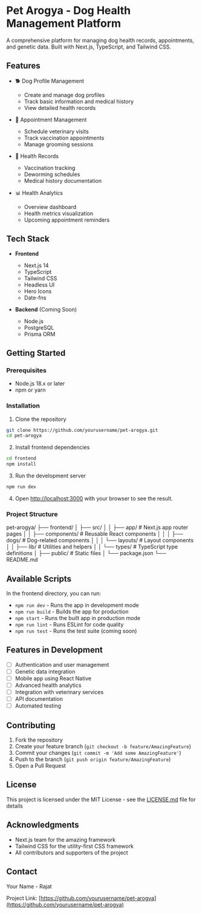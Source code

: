 # Pet Arogya - Dog Health Management Platform

A comprehensive platform for managing dog health records, appointments, and genetic data. Built with Next.js, TypeScript, and Tailwind CSS.

## Features

- 🐕 Dog Profile Management
  - Create and manage dog profiles
  - Track basic information and medical history
  - View detailed health records

- 📅 Appointment Management
  - Schedule veterinary visits
  - Track vaccination appointments
  - Manage grooming sessions

- 💉 Health Records
  - Vaccination tracking
  - Deworming schedules
  - Medical history documentation

- 📊 Health Analytics
  - Overview dashboard
  - Health metrics visualization
  - Upcoming appointment reminders

## Tech Stack

- **Frontend**
  - Next.js 14
  - TypeScript
  - Tailwind CSS
  - Headless UI
  - Hero Icons
  - Date-fns

- **Backend** (Coming Soon)
  - Node.js
  - PostgreSQL
  - Prisma ORM

## Getting Started

### Prerequisites

- Node.js 18.x or later
- npm or yarn

### Installation

1. Clone the repository
```bash
git clone https://github.com/yourusername/pet-arogya.git
cd pet-arogya
```
2. Install frontend dependencies
```bash
cd frontend
npm install
```
3. Run the development server
```bash
npm run dev
```
4. Open [http://localhost:3000](http://localhost:3000) with your browser to see the result.

### Project Structure

pet-arogya/
├── frontend/
│ ├── src/
│ │ ├── app/ # Next.js app router pages
│ │ ├── components/ # Reusable React components
│ │ │ ├── dogs/ # Dog-related components
│ │ │ └── layouts/ # Layout components
│ │ ├── lib/ # Utilities and helpers
│ │ └── types/ # TypeScript type definitions
│ ├── public/ # Static files
│ └── package.json
└── README.md

## Available Scripts

In the frontend directory, you can run:

- `npm run dev` - Runs the app in development mode
- `npm run build` - Builds the app for production
- `npm start` - Runs the built app in production mode
- `npm run lint` - Runs ESLint for code quality
- `npm run test` - Runs the test suite (coming soon)

## Features in Development

- [ ] Authentication and user management
- [ ] Genetic data integration
- [ ] Mobile app using React Native
- [ ] Advanced health analytics
- [ ] Integration with veterinary services
- [ ] API documentation
- [ ] Automated testing

## Contributing

1. Fork the repository
2. Create your feature branch (`git checkout -b feature/AmazingFeature`)
3. Commit your changes (`git commit -m 'Add some AmazingFeature'`)
4. Push to the branch (`git push origin feature/AmazingFeature`)
5. Open a Pull Request

## License

This project is licensed under the MIT License - see the [LICENSE.md](LICENSE.md) file for details

## Acknowledgments

- Next.js team for the amazing framework
- Tailwind CSS for the utility-first CSS framework
- All contributors and supporters of the project

## Contact

Your Name - Rajat

Project Link: [https://github.com/yourusername/pet-arogya](https://github.com/yourusername/pet-arogya)
